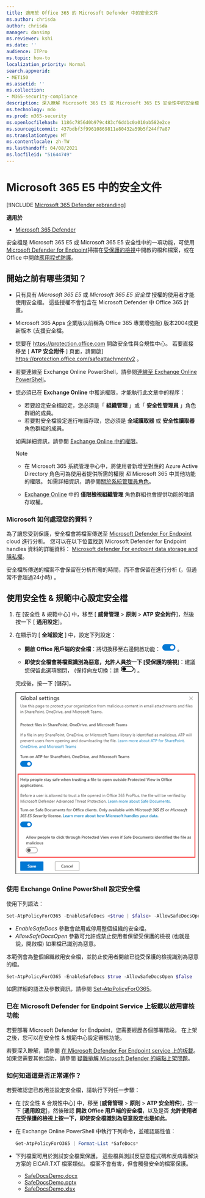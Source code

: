 ```yaml
---
title: 適用於 Office 365 的 Microsoft Defender 中的安全文件
ms.author: chrisda
author: chrisda
manager: dansimp
ms.reviewer: kshi
ms.date: ''
audience: ITPro
ms.topic: how-to
localization_priority: Normal
search.appverid:
- MET150
ms.assetid: ''
ms.collection:
- M365-security-compliance
description: 深入瞭解 Microsoft 365 E5 或 Microsoft 365 E5 安全性中的安全檔。
ms.technology: mdo
ms.prod: m365-security
ms.openlocfilehash: 1186c7856d0b979c483cf6dd1c0a010ab582e2ce
ms.sourcegitcommit: 437bdbf3f99610869811e80432a59b5f244f7a87
ms.translationtype: MT
ms.contentlocale: zh-TW
ms.lasthandoff: 04/08/2021
ms.locfileid: "51644749"
---
```

# <a name="safe-documents-in-microsoft-365-e5"></a>Microsoft 365 E5 中的安全文件

[!INCLUDE [Microsoft 365 Defender rebranding](../includes/microsoft-defender-for-office.md)]

**適用於**
- [Microsoft 365 Defender](../defender/microsoft-365-defender.md)

安全檔是 Microsoft 365 E5 或 Microsoft 365 E5 安全性中的一項功能，可使用[Microsoft Defender for Endpoint](/windows/security/threat-protection/microsoft-defender-atp/microsoft-defender-advanced-threat-protection)掃描在[受保護的檢視](https://support.microsoft.com/office/d6f09ac7-e6b9-4495-8e43-2bbcdbcb6653)中開啟的檔和檔案，或在 Office 中開啟[應用程式防護](https://support.microsoft.com/topic/9e0fb9c2-ffad-43bf-8ba3-78f785fdba46)。

## <a name="what-do-you-need-to-know-before-you-begin"></a>開始之前有哪些須知？

- 只有具有 *Microsoft 365 E5* 或 *Microsoft 365 E5 安全性* 授權的使用者才能使用安全檔。 這些授權不會包含在 Microsoft Defender 中 Office 365 計畫。

- Microsoft 365 Apps 企業版以前稱為 Office 365 專業增強版) 版本2004或更新版本 (支援安全檔。

- 您要在 <https://protection.office.com> 開啟安全性與合規性中心。 若要直接移至 [ **ATP 安全附件** ] 頁面，請開啟] <https://protection.office.com/safeattachmentv2> 。

- 若要連線至 Exchange Online PowerShell，請參閱[連線至 Exchange Online PowerShell](/powershell/exchange/connect-to-exchange-online-powershell)。

- 您必須已在 **Exchange Online** 中獲派權限，才能執行此文章中的程序：
  - 若要設定安全檔設定，您必須是「 **組織管理** 」或「 **安全性管理員** 」角色群組的成員。
  - 若要對安全檔設定進行唯讀存取，您必須是 **全域讀取器** 或 **安全性讀取器** 角色群組的成員。

  如需詳細資訊，請參閱 [Exchange Online 中的權限](/exchange/permissions-exo/permissions-exo)。

  > [!NOTE]
  >
  > - 在 Microsoft 365 系統管理中心中，將使用者新增至對應的 Azure Active Directory 角色可為使用者提供所需的權限 _和_ Microsoft 365 中其他功能的權限。 如需詳細資訊，請參閱[關於系統管理員角色](../../admin/add-users/about-admin-roles.md)。
  >
  > - [Exchange Online](/Exchange/permissions-exo/permissions-exo#role-groups) 中的 **僅限檢視組織管理** 角色群組也會提供功能的唯讀存取權。

### <a name="how-does-microsoft-handle-your-data"></a>Microsoft 如何處理您的資料？

為了讓您受到保護，安全檔會將檔案傳送至 [Microsoft Defender For Endpoint](/windows/security/threat-protection/microsoft-defender-atp/microsoft-defender-advanced-threat-protection) cloud 進行分析。 您可以在以下位置找到 Microsoft Defender for Endpoint handles 資料的詳細資料： [Microsoft defender For endpoint data storage and 隱私權](/windows/security/threat-protection/microsoft-defender-atp/data-storage-privacy)。

安全檔所傳送的檔案不會保留在分析所需的時間，而不會保留在進行分析 (，但通常不會超過24小時) 。

## <a name="use-the-security--compliance-center-to-configure-safe-documents"></a>使用安全性 & 規範中心設定安全檔

1. 在 [安全性 & 規範中心] 中，移至 [ **威脅管理** \> **原則** \> **ATP 安全附件**]，然後按一下 [ **通用設定**]。

2. 在顯示的 [ **全域設定** ] 中，設定下列設定：

   - **開啟 Office 用戶端的安全檔**：將切換移至右邊開啟功能： ![ 開啟 ](../../media/scc-toggle-on.png) 。

   - **即使安全檔會將檔案識別為惡意，允許人員按一下 [受保護的檢視**]：建議您保留此選項關閉， (保持向左切換：請 ![ 關閉 ](../../media/scc-toggle-off.png)) 。

   完成後，按一下 [儲存]。

   ![在 [安全附件] 頁面上選取全域設定後的 [安全檔] 設定。](../../media/safe-docs.png)

### <a name="use-exchange-online-powershell-to-configure-safe-documents"></a>使用 Exchange Online PowerShell 設定安全檔

使用下列語法：

```powershell
Set-AtpPolicyForO365 -EnableSafeDocs <$true | $false> -AllowSafeDocsOpen <$true | $false>
```

- _EnableSafeDocs_ 參數會啟用或停用整個組織的安全檔。
- _AllowSafeDocsOpen_ 參數可允許或禁止使用者保留受保護的檢視 (也就是說，開啟檔) 如果檔已識別為惡意。

本範例會為整個組織啟用安全檔，並防止使用者開啟已從受保護的檢視識別為惡意的檔。

```powershell
Set-AtpPolicyForO365 -EnableSafeDocs $true -AllowSafeDocsOpen $false
```

如需詳細的語法及參數資訊，請參閱 [Set-AtpPolicyForO365](/powershell/module/exchange/set-atppolicyforo365)。

### <a name="onboard-to-the-microsoft-defender-for-endpoint-service-to-enable-auditing-capabilities"></a>已在 Microsoft Defender for Endpoint Service 上板載以啟用審核功能

若要部署 Microsoft Defender for Endpoint，您需要經歷各個部署階段。 在上架之後，您可以在安全性 & 規範中心設定審核功能。

若要深入瞭解，請參閱 [在 Microsoft Defender For Endpoint service 上的板載](/microsoft-365/security/defender-endpoint/onboarding)。 如果您需要其他協助，請參閱 [疑難排解 Microsoft Defender 的端點上架問題](/microsoft-365/security/defender-endpoint/troubleshoot-onboarding)。

### <a name="how-do-i-know-this-worked"></a>如何知道這是否正常運作？

若要確認您已啟用並設定安全檔，請執行下列任一步驟：

- 在 [安全性 & 合規性中心] 中，移至 [**威脅管理** \> **原則** \> **ATP 安全附件**]，按一下 [**通用設定**]，然後確認 **開啟 Office 用戶端的安全檔**，以及是否 **允許使用者在受保護的檢視上按一下，即使安全檔識別為惡意設定也是如此**。

- 在 Exchange Online PowerShell 中執行下列命令，並確認屬性值：

  ```powershell
  Get-AtpPolicyForO365 | Format-List *SafeDocs*
  ```

- 下列檔案可用於測試安全檔案保護。 這些檔與測試反惡意程式碼和反病毒解決方案的 EICAR.TXT 檔案類似。 檔案不會有害，但會觸發安全的檔案保護。

  - [SafeDocsDemo.docx](https://github.com/MicrosoftDocs/microsoft-365-docs/raw/public/microsoft-365/downloads/SafeDocsDemo.docx)
  - [SafeDocsDemo.pptx](https://github.com/MicrosoftDocs/microsoft-365-docs/raw/public/microsoft-365/downloads/SafeDocsDemo.pptx)
  - [SafeDocsDemo.xlsx](https://github.com/MicrosoftDocs/microsoft-365-docs/raw/public/microsoft-365/downloads/SafeDocsDemo.xlsx)
